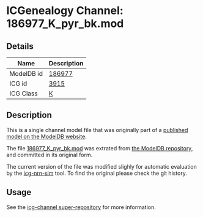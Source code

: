 # ICGenealogy Channel: 186977\_K\_pyr\_bk.mod

## Details

Name | Description
---- | -----------
ModelDB id | [186977](http://senselab.med.yale.edu/ModelDB/ShowModel.cshtml?model=186977)
ICG id | [3915](http://icg.neurotheory.ox.ac.uk/channels/1/3915)
ICG Class | [K](http://icg.neurotheory.ox.ac.uk/channels/1)

## Description

This is a single channel model file that was originally part of a [published model on the ModelDB website](http://senselab.med.yale.edu/mModelDB/ShowModel.cshtml?model=186977).


The file [186977\_K\_pyr\_bk.mod](186977_K_pyr_bk.mod) was extrated from [the ModelDB repository](http://senselab.med.yale.edu/ModelDB/ShowModel.cshtml?model=186977), and committed in its original form.

The current version of the file was modified slighly for automatic evaluation by the [icg-nrn-sim](https://github.com/icgenealogy/icg-nrn-sim) tool. To find the original please check the git history.


## Usage

See the [icg-channel super-repository](https://github.com/icgenealogy/icg-channels) for more information.